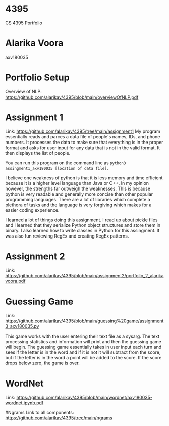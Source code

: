 # 4395
CS 4395 Portfolio

# Alarika Voora 
axv180035

# Portfolio Setup 
Overview of NLP: https://github.com/alarikav/4395/blob/main/overviewOfNLP.pdf

# Assignment 1 
Link: https://github.com/alarikav/4395/tree/main/assignment1
My program essentially reads and parces a data file of people's names, IDs, and phone numbers. It processes the data to make sure that everything is in the proper format and asks for user input for any data that is not in the valid format. It then displays the list of people. 

You can run this program on the command line as `python3 assingment1_axv180035 [location of data file]`.

I believe one weakness of python is that it is less memory and time efficient because it is a higher level language than Java or C++. In my opinion however, the strengths far outweigh the weaknesses. This is because python is very readable and generally more concise than other popular programming languages. There are a lot of libraries which complete a plethora of tasks and the language is very forgiving which makes for a easier coding experience. 

I learned a lot of things doing this assignment. I read up about pickle files and I learned that they serialize Python object structures and store them in binary. I also learned how to write classes in Python for this assingment. It was also fun reviewing RegEx and creating RegEx patterns.  

# Assignment 2
Link: https://github.com/alarikav/4395/blob/main/assignment2/portfolio_2_alarikavoora.pdf

# Guessing Game 
Link: https://github.com/alarikav/4395/blob/main/guessing%20game/assignment3_axv180035.py

This game works with the user entering their text file as a sysarg. The text processing statistics and information will print and then the guessing game will begin. The guessing game essentially takes in user input each turn and sees if the letter is in the word and if it is not it will subtract from the score, but if the letter is in the word a point will be added to the score. If the score drops below zero, the game is over. 

# WordNet 
Link: https://github.com/alarikav/4395/blob/main/wordnet/axv180035-wordnet.ipynb.pdf

#Ngrams 
Link to all components: https://github.com/alarikav/4395/tree/main/ngrams
